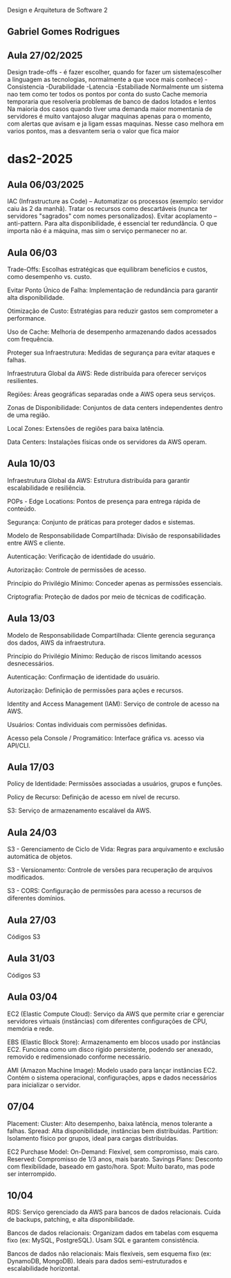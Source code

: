Design e Arquitetura de Software 2

## Gabriel Gomes Rodrigues

## Aula 27/02/2025

Design trade-offs - é fazer escolher, quando for fazer um sistema(escolher a linguagem as tecnologias, normalmente a que voce mais conhece)
-Consistencia
-Durabilidade
-Latencia
-Estabiliade
Normalmente um sistema nao tem como ter todos os pontos por conta do susto
Cache memoria temporaria que resolveria problemas de banco de dados lotados e lentos
Na maioria dos casos quando tiver uma demanda maior momentania de servidores é muito vantajoso alugar maquinas apenas para o momento, com alertas que avisam e ja ligam essas maquinas. Nesse caso melhora em varios pontos, mas a desvantem seria o valor que fica maior

# das2-2025

## Aula 06/03/2025

IAC (Infrastructure as Code) – Automatizar os processos (exemplo: servidor caiu às 2 da manhã).
Tratar os recursos como descartáveis (nunca ter servidores "sagrados" com nomes personalizados).
Evitar acoplamento – anti-pattern.
Para alta disponibilidade, é essencial ter redundância.
O que importa não é a máquina, mas sim o serviço permanecer no ar.

## Aula 06/03

Trade-Offs: Escolhas estratégicas que equilibram benefícios e custos, como desempenho vs. custo.

Evitar Ponto Único de Falha: Implementação de redundância para garantir alta disponibilidade.

Otimização de Custo: Estratégias para reduzir gastos sem comprometer a performance.

Uso de Cache: Melhoria de desempenho armazenando dados acessados com frequência.

Proteger sua Infraestrutura: Medidas de segurança para evitar ataques e falhas.

Infraestrutura Global da AWS: Rede distribuída para oferecer serviços resilientes.

Regiões: Áreas geográficas separadas onde a AWS opera seus serviços.

Zonas de Disponibilidade: Conjuntos de data centers independentes dentro de uma região.

Local Zones: Extensões de regiões para baixa latência.

Data Centers: Instalações físicas onde os servidores da AWS operam.

## Aula 10/03

Infraestrutura Global da AWS: Estrutura distribuída para garantir escalabilidade e resiliência.

POPs - Edge Locations: Pontos de presença para entrega rápida de conteúdo.

Segurança: Conjunto de práticas para proteger dados e sistemas.

Modelo de Responsabilidade Compartilhada: Divisão de responsabilidades entre AWS e cliente.

Autenticação: Verificação de identidade do usuário.

Autorização: Controle de permissões de acesso.

Princípio do Privilégio Mínimo: Conceder apenas as permissões essenciais.

Criptografia: Proteção de dados por meio de técnicas de codificação.

## Aula 13/03

Modelo de Responsabilidade Compartilhada: Cliente gerencia segurança dos dados, AWS da infraestrutura.

Princípio do Privilégio Mínimo: Redução de riscos limitando acessos desnecessários.

Autenticação: Confirmação de identidade do usuário.

Autorização: Definição de permissões para ações e recursos.

Identity and Access Management (IAM): Serviço de controle de acesso na AWS.

Usuários: Contas individuais com permissões definidas.

Acesso pela Console / Programático: Interface gráfica vs. acesso via API/CLI.

## Aula 17/03

Policy de Identidade: Permissões associadas a usuários, grupos e funções.

Policy de Recurso: Definição de acesso em nível de recurso.

S3: Serviço de armazenamento escalável da AWS.

## Aula 24/03

S3 - Gerenciamento de Ciclo de Vida: Regras para arquivamento e exclusão automática de objetos.

S3 - Versionamento: Controle de versões para recuperação de arquivos modificados.

S3 - CORS: Configuração de permissões para acesso a recursos de diferentes domínios.

## Aula 27/03

Códigos S3

## Aula 31/03

Códigos S3

## Aula 03/04

EC2 (Elastic Compute Cloud): Serviço da AWS que permite criar e gerenciar servidores virtuais (instâncias) com diferentes configurações de CPU, memória e rede.

EBS (Elastic Block Store): Armazenamento em blocos usado por instâncias EC2. Funciona como um disco rígido persistente, podendo ser anexado, removido e redimensionado conforme necessário.

AMI (Amazon Machine Image): Modelo usado para lançar instâncias EC2. Contém o sistema operacional, configurações, apps e dados necessários para inicializar o servidor.

## 07/04

Placement:
Cluster: Alto desempenho, baixa latência, menos tolerante a falhas.
Spread: Alta disponibilidade, instâncias bem distribuídas.
Partition: Isolamento físico por grupos, ideal para cargas distribuídas.

EC2 Purchase Model:
On-Demand: Flexível, sem compromisso, mais caro.
Reserved: Compromisso de 1/3 anos, mais barato.
Savings Plans: Desconto com flexibilidade, baseado em gasto/hora.
Spot: Muito barato, mas pode ser interrompido.

## 10/04

RDS: Serviço gerenciado da AWS para bancos de dados relacionais. Cuida de backups, patching, e alta disponibilidade.

Bancos de dados relacionais: Organizam dados em tabelas com esquema fixo (ex: MySQL, PostgreSQL). Usam SQL e garantem consistência.

Bancos de dados não relacionais: Mais flexíveis, sem esquema fixo (ex: DynamoDB, MongoDB). Ideais para dados semi-estruturados e escalabilidade horizontal.
